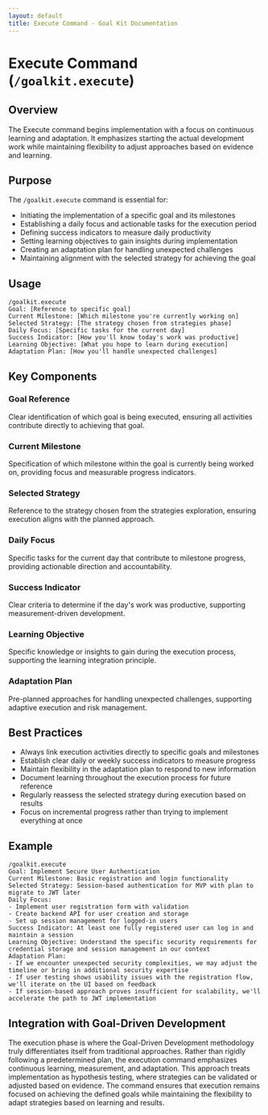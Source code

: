 ```yaml
---
layout: default
title: Execute Command - Goal Kit Documentation
---
```


# Execute Command (`/goalkit.execute`)

## Overview

The Execute command begins implementation with a focus on continuous learning and adaptation. It emphasizes starting the actual development work while maintaining flexibility to adjust approaches based on evidence and learning.

## Purpose

The `/goalkit.execute` command is essential for:

- Initiating the implementation of a specific goal and its milestones
- Establishing a daily focus and actionable tasks for the execution period
- Defining success indicators to measure daily productivity
- Setting learning objectives to gain insights during implementation
- Creating an adaptation plan for handling unexpected challenges
- Maintaining alignment with the selected strategy for achieving the goal

## Usage

```
/goalkit.execute
Goal: [Reference to specific goal]
Current Milestone: [Which milestone you're currently working on]
Selected Strategy: [The strategy chosen from strategies phase]
Daily Focus: [Specific tasks for the current day]
Success Indicator: [How you'll know today's work was productive]
Learning Objective: [What you hope to learn during execution]
Adaptation Plan: [How you'll handle unexpected challenges]
```

## Key Components

### Goal Reference
Clear identification of which goal is being executed, ensuring all activities contribute directly to achieving that goal.

### Current Milestone
Specification of which milestone within the goal is currently being worked on, providing focus and measurable progress indicators.

### Selected Strategy
Reference to the strategy chosen from the strategies exploration, ensuring execution aligns with the planned approach.

### Daily Focus
Specific tasks for the current day that contribute to milestone progress, providing actionable direction and accountability.

### Success Indicator
Clear criteria to determine if the day's work was productive, supporting measurement-driven development.

### Learning Objective
Specific knowledge or insights to gain during the execution process, supporting the learning integration principle.

### Adaptation Plan
Pre-planned approaches for handling unexpected challenges, supporting adaptive execution and risk management.

## Best Practices

- Always link execution activities directly to specific goals and milestones
- Establish clear daily or weekly success indicators to measure progress
- Maintain flexibility in the adaptation plan to respond to new information
- Document learning throughout the execution process for future reference
- Regularly reassess the selected strategy during execution based on results
- Focus on incremental progress rather than trying to implement everything at once

## Example

```
/goalkit.execute
Goal: Implement Secure User Authentication
Current Milestone: Basic registration and login functionality
Selected Strategy: Session-based authentication for MVP with plan to migrate to JWT later
Daily Focus: 
- Implement user registration form with validation
- Create backend API for user creation and storage
- Set up session management for logged-in users
Success Indicator: At least one fully registered user can log in and maintain a session
Learning Objective: Understand the specific security requirements for credential storage and session management in our context
Adaptation Plan: 
- If we encounter unexpected security complexities, we may adjust the timeline or bring in additional security expertise
- If user testing shows usability issues with the registration flow, we'll iterate on the UI based on feedback
- If session-based approach proves insufficient for scalability, we'll accelerate the path to JWT implementation
```

## Integration with Goal-Driven Development

The execution phase is where the Goal-Driven Development methodology truly differentiates itself from traditional approaches. Rather than rigidly following a predetermined plan, the execution command emphasizes continuous learning, measurement, and adaptation. This approach treats implementation as hypothesis testing, where strategies can be validated or adjusted based on evidence. The command ensures that execution remains focused on achieving the defined goals while maintaining the flexibility to adapt strategies based on learning and results.